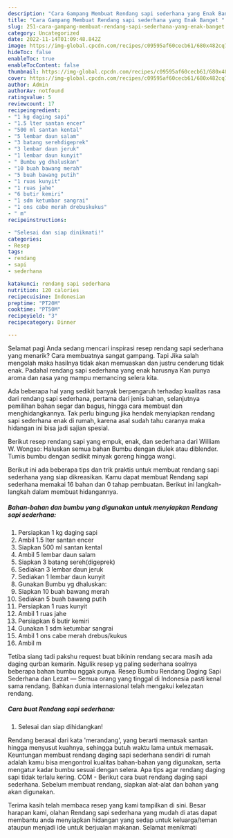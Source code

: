 ```yaml
---
description: "Cara Gampang Membuat Rendang sapi sederhana yang Enak Banget "
title: "Cara Gampang Membuat Rendang sapi sederhana yang Enak Banget "
slug: 251-cara-gampang-membuat-rendang-sapi-sederhana-yang-enak-banget
category: Uncategorized
date: 2022-11-14T01:09:48.842Z
image: https://img-global.cpcdn.com/recipes/c09595af60cecb61/680x482cq70/rendang-sapi-sederhana-foto-resep-utama.jpg
hideToc: false
enableToc: true
enableTocContent: false
thumbnail: https://img-global.cpcdn.com/recipes/c09595af60cecb61/680x482cq70/rendang-sapi-sederhana-foto-resep-utama.jpg
cover: https://img-global.cpcdn.com/recipes/c09595af60cecb61/680x482cq70/rendang-sapi-sederhana-foto-resep-utama.jpg
author: Admin
authorAv: notfound
ratingvalue: 5
reviewcount: 17
recipeingredient:
- "1 kg daging sapi"
- "1.5 lter santan encer"
- "500 ml santan kental"
- "5 lembar daun salam"
- "3 batang serehdigeprek"
- "3 lembar daun jeruk"
- "1 lembar daun kunyit"
- " Bumbu yg dhaluskan"
- "10 buah bawang merah"
- "5 buah bawang putih"
- "1 ruas kunyit"
- "1 ruas jahe"
- "6 butir kemiri"
- "1 sdm ketumbar sangrai"
- "1 ons cabe merah drebuskukus"
- " m"
recipeinstructions:

- "Selesai dan siap dinikmati!"
categories:
- Resep
tags:
- rendang
- sapi
- sederhana

katakunci: rendang sapi sederhana 
nutrition: 120 calories
recipecuisine: Indonesian
preptime: "PT20M"
cooktime: "PT50M"
recipeyield: "3"
recipecategory: Dinner

---
```



Selamat pagi Anda sedang mencari inspirasi resep rendang sapi sederhana yang menarik? Cara membuatnya sangat gampang. Tapi Jika salah mengolah maka hasilnya tidak akan memuaskan dan justru cenderung tidak enak. Padahal rendang sapi sederhana yang enak harusnya Kan punya aroma dan rasa yang mampu memancing selera kita.


Ada beberapa hal yang sedikit banyak berpengaruh terhadap kualitas rasa dari rendang sapi sederhana, pertama dari jenis bahan, selanjutnya pemilihan bahan segar dan bagus, hingga cara membuat dan menghidangkannya. Tak perlu bingung jika hendak menyiapkan rendang sapi sederhana enak di rumah, karena asal sudah tahu caranya maka hidangan ini bisa jadi sajian spesial.

Berikut resep rendang sapi yang empuk, enak, dan sederhana dari William W. Wongso: Haluskan semua bahan Bumbu dengan diulek atau diblender. Tumis bumbu dengan sedikit minyak goreng hingga wangi.


Berikut ini ada beberapa tips dan trik praktis untuk membuat rendang sapi sederhana yang siap dikreasikan. Kamu dapat membuat Rendang sapi sederhana memakai 16 bahan dan 0 tahap pembuatan. Berikut ini langkah-langkah dalam membuat hidangannya.

<!--inarticleads1-->

##### Bahan-bahan dan bumbu yang digunakan untuk menyiapkan Rendang sapi sederhana:

1. Persiapkan 1 kg daging sapi
1. Ambil 1.5 lter santan encer
1. Siapkan 500 ml santan kental
1. Ambil 5 lembar daun salam
1. Siapkan 3 batang sereh(digeprek)
1. Sediakan 3 lembar daun jeruk
1. Sediakan 1 lembar daun kunyit
1. Gunakan  Bumbu yg dhaluskan:
1. Siapkan 10 buah bawang merah
1. Sediakan 5 buah bawang putih
1. Persiapkan 1 ruas kunyit
1. Ambil 1 ruas jahe
1. Persiapkan 6 butir kemiri
1. Gunakan 1 sdm ketumbar sangrai
1. Ambil 1 ons cabe merah drebus/kukus
1. Ambil  m


Tetiba siang tadi pakshu request buat bikinin rendang secara masih ada daging qurban kemarin. Ngulik resep yg paling sederhana soalnya beberapa bahan bumbu nggak punya. Resep Bumbu Rendang Daging Sapi Sederhana dan Lezat — Semua orang yang tinggal di Indonesia pasti kenal sama rendang. Bahkan dunia internasional telah mengakui kelezatan rendang. 

<!--inarticleads2-->

##### Cara buat Rendang sapi sederhana:


1. Selesai dan siap dihidangkan!

Rendang berasal dari kata &#39;merandang&#39;, yang berarti memasak santan hingga menyusut kuahnya, sehingga butuh waktu lama untuk memasak. Keuntungan membuat rendang daging sapi sederhana sendiri di rumah adalah kamu bisa mengontrol kualitas bahan-bahan yang digunakan, serta mengatur kadar bumbu sesuai dengan selera. Apa tips agar rendang daging sapi tidak terlalu kering. COM - Berikut cara buat rendang daging sapi sederhana. Sebelum membuat rendang, siapkan alat-alat dan bahan yang akan digunakan. 

Terima kasih telah membaca resep yang kami tampilkan di sini. Besar harapan kami, olahan Rendang sapi sederhana yang mudah di atas dapat membantu anda menyiapkan hidangan yang sedap untuk keluarga/teman ataupun menjadi ide untuk berjualan makanan. Selamat menikmati
